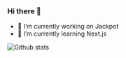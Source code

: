 ### Hi there 👋

- 🔭 I’m currently working on Jackpot
- 🌱 I’m currently learning Next.js


![Github stats](https://github-readme-stats.vercel.app/api?username=arunsridher)
